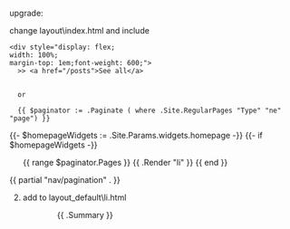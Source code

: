 
upgrade:

change layout\index.html and include


    <div style="display: flex;
    width: 100%;
    margin-top: 1em;font-weight: 600;">
      >> <a href="/posts">See all</a>


      or 

      {{ $paginator := .Paginate ( where .Site.RegularPages "Type" "ne" "page") }}

{{- $homepageWidgets := .Site.Params.widgets.homepage -}}
{{- if $homepageWidgets -}}
<!-- (where .Pages "Type" "posts")  -->
<div class='container list-container'>
  <ul class='list'>
    <!-- { range .Paginator.Pages } -->
     {{ range $paginator.Pages }}
      {{ .Render "li" }}
    {{ end }}
  </ul>

  {{ partial "nav/pagination" . }}
</div>




2) add to layout\_default\li.html

<div class="summary" style="padding-left:6em">
  {{ .Summary }}
</div>